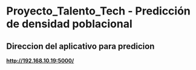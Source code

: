 # Proyecto_Talento_Tech - Predicción de densidad poblacional
## Direccion del aplicativo para predicion
**http://192.168.10.19:5000/**